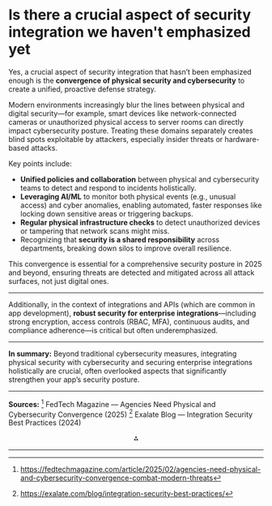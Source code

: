 <!-- Corresponds to Answer #14 (based on order of appearance in source) -->
# Is there a crucial aspect of security integration we haven't emphasized yet

Yes, a crucial aspect of security integration that hasn’t been emphasized enough is the **convergence of physical security and cybersecurity** to create a unified, proactive defense strategy.

Modern environments increasingly blur the lines between physical and digital security—for example, smart devices like network-connected cameras or unauthorized physical access to server rooms can directly impact cybersecurity posture. Treating these domains separately creates blind spots exploitable by attackers, especially insider threats or hardware-based attacks.

Key points include:

- **Unified policies and collaboration** between physical and cybersecurity teams to detect and respond to incidents holistically.
- **Leveraging AI/ML** to monitor both physical events (e.g., unusual access) and cyber anomalies, enabling automated, faster responses like locking down sensitive areas or triggering backups.
- **Regular physical infrastructure checks** to detect unauthorized devices or tampering that network scans might miss.
- Recognizing that **security is a shared responsibility** across departments, breaking down silos to improve overall resilience.

This convergence is essential for a comprehensive security posture in 2025 and beyond, ensuring threats are detected and mitigated across all attack surfaces, not just digital ones.

---

Additionally, in the context of integrations and APIs (which are common in app development), **robust security for enterprise integrations**—including strong encryption, access controls (RBAC, MFA), continuous audits, and compliance adherence—is critical but often underemphasized.

---

**In summary:**
Beyond traditional cybersecurity measures, integrating physical security with cybersecurity and securing enterprise integrations holistically are crucial, often overlooked aspects that significantly strengthen your app’s security posture.

---

**Sources:**
[^29_1] FedTech Magazine — Agencies Need Physical and Cybersecurity Convergence (2025)
[^29_2] Exalate Blog — Integration Security Best Practices (2024)

<div style="text-align: center">⁂</div>

[^29_1]: https://fedtechmagazine.com/article/2025/02/agencies-need-physical-and-cybersecurity-convergence-combat-modern-threats

[^29_2]: https://exalate.com/blog/integration-security-best-practices/

[^29_3]: https://www.securityindustry.org/report/security-convergence-2024/

[^29_4]: https://www.secureworld.io/industry-news/cybersecurity-predictions-for-2025

[^29_5]: http://verveindustrial.com/resources/blog/it-vs-ot-explained-differences-integration-challenges-and-convergence-strategies/

[^29_6]: https://www.beyondtrust.com/blog/entry/identity-attack-vectors

[^29_7]: https://www.linkedin.com/pulse/12-essential-cybersecurity-questions-every-board-ask-muema-brhve

[^29_8]: https://devops.com/software-deployment-security-risks-and-best-practices/


---
